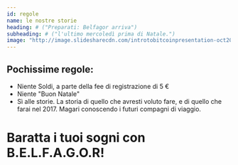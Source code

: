 ```yaml
---
id: regole
name: le nostre storie
heading: # ("Preparati: Belfagor arriva")
subheading: # ("l'ultimo mercoledì prima di Natale.")
image: "http://image.slidesharecdn.com/introtobitcoinpresentation-oct2014-141106090914-conversion-gate01/95/intro-to-bitcoin-presentation-by-roman-skaskiw-3-638.jpg"
---
```


## Pochissime regole: 
* Niente Soldi, a parte della fee di registrazione di 5 € 
* Niente "Buon Natale"
* Sì alle storie. La storia di quello che avresti voluto fare, e di quello che farai nel 2017. Magari conoscendo i futuri compagni di viaggio. 

# Baratta i tuoi sogni con B.E.L.F.A.G.O.R!
